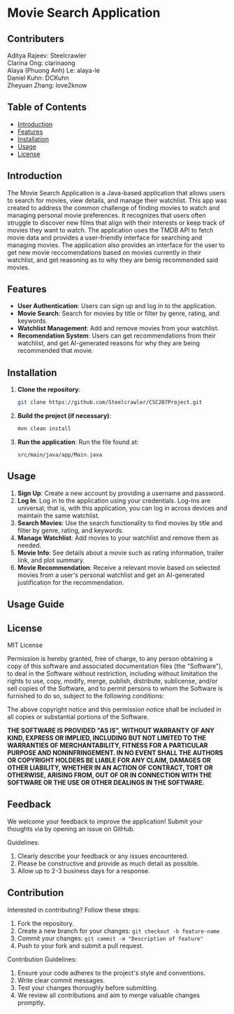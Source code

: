 # Movie Search Application
## Contributers
Aditya Rajeev: Steelcrawler <br />
Clarina Ong: clarinaong <br />
Alaya (Phuong Anh) Le: alaya-le <br />
Daniel Kuhn: DCKuhn <br />
Zheyuan Zhang: love2know <br />

## Table of Contents
- [Introduction](#introduction)
- [Features](#features)
- [Installation](#installation)
- [Usage](#usage)
- [License](#license)

## Introduction
The Movie Search Application is a Java-based application that allows users to search for movies, view details, and manage their watchlist. This app was created to address the common challenge of finding movies to watch and managing personal movie preferences. It recognizes that users often struggle to discover new films that align with their interests or keep track of movies they want to watch. The application uses the TMDB API to fetch movie data and provides a user-friendly interface for searching and managing movies. The application also provides an interface for the user to get new movie reccomendations based on movies currently in their watchlist, and get reasoning as to why they are benig recommended said movies. 

## Features
- **User Authentication**: Users can sign up and log in to the application.
- **Movie Search**: Search for movies by title or filter by genre, rating, and keywords.
- **Watchlist Management**: Add and remove movies from your watchlist.
- **Recomendation System**: Users can get recommendations from their watchlist, and get AI-generated reasons for why they are being recommended that movie.

## Installation
1. **Clone the repository**:
    ```sh
    git clone https://github.com/Steelcrawler/CSC207Project.git
    ```

2. **Build the project (if necessary)**:
    ```sh
    mvn clean install
    ```

3. **Run the application**:
    Run the file found at:
    ```
    src/main/java/app/Main.java
    ```

## Usage
1. **Sign Up**: Create a new account by providing a username and password.
2. **Log In**: Log in to the application using your credentials. Log-ins are universal; that is, with this application, you can log in across devices and maintain the same watchlist.
3. **Search Movies**: Use the search functionality to find movies by title and filter by genre, rating, and keywords.
4. **Manage Watchlist**: Add movies to your watchlist and remove them as needed.
5. **Movie Info**: See details about a movie such as rating information, trailer link, and plot summary.
6. **Movie Recommendation**: Receive a relevant movie based on selected movies from a user's personal watchlist and get an AI-generated justification for the recommendation.

## Usage Guide

## License
MIT License

Permission is hereby granted, free of charge, to any person obtaining a copy of this software and associated documentation files (the "Software"), to deal in the Software without restriction, including without limitation the rights to use, copy, modify, merge, publish, distribute, sublicense, and/or sell copies of the Software, and to permit persons to whom the Software is furnished to do so, subject to the following conditions:

The above copyright notice and this permission notice shall be included in all copies or substantial portions of the Software.

**THE SOFTWARE IS PROVIDED "AS IS", WITHOUT WARRANTY OF ANY KIND, EXPRESS OR IMPLIED, INCLUDING BUT NOT LIMITED TO THE WARRANTIES OF MERCHANTABILITY, FITNESS FOR A PARTICULAR PURPOSE AND NONINFRINGEMENT. IN NO EVENT SHALL THE AUTHORS OR COPYRIGHT HOLDERS BE LIABLE FOR ANY CLAIM, DAMAGES OR OTHER LIABILITY, WHETHER IN AN ACTION OF CONTRACT, TORT OR OTHERWISE, ARISING FROM, OUT OF OR IN CONNECTION WITH THE SOFTWARE OR THE USE OR OTHER DEALINGS IN THE SOFTWARE.**

## Feedback
We welcome your feedback to improve the application! Submit your thoughts via by opening an issue on GitHub.

Guidelines:
1. Clearly describe your feedback or any issues encountered.
2. Please be constructive and provide as much detail as possible.
3. Allow up to 2-3 business days for a response.

## Contribution
Interested in contributing? Follow these steps:

1. Fork the repository.
2. Create a new branch for your changes:
`git checkout -b feature-name`
3. Commit your changes:
`git commit -m "Description of feature"`
4. Push to your fork and submit a pull request.

Contribution Guidelines:

1. Ensure your code adheres to the project's style and conventions.
2. Write clear commit messages.
3. Test your changes thoroughly before submitting.
4. We review all contributions and aim to merge valuable changes promptly.
